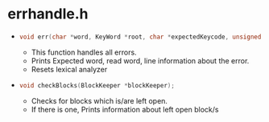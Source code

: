 # errhandle.h

* ```c 
  void err(char *word, KeyWord *root, char *expectedKeycode, unsigned char *flag, FILE *fPtr, LineTracker *tracker);
  ```
    * This function handles all errors.
    * Prints Expected word, read word, line information about the error.
    * Resets lexical analyzer

* ```c 
  void checkBlocks(BlockKeeper *blockKeeper);
  ```
    * Checks for blocks which is/are left open.
    * If there is one, Prints information about left open block/s
